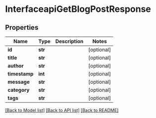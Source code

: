 # InterfaceapiGetBlogPostResponse

## Properties
Name | Type | Description | Notes
------------ | ------------- | ------------- | -------------
**id** | **str** |  | [optional] 
**title** | **str** |  | [optional] 
**author** | **str** |  | [optional] 
**timestamp** | **int** |  | [optional] 
**message** | **str** |  | [optional] 
**category** | **str** |  | [optional] 
**tags** | **str** |  | [optional] 

[[Back to Model list]](../README.md#documentation-for-models) [[Back to API list]](../README.md#documentation-for-api-endpoints) [[Back to README]](../README.md)

